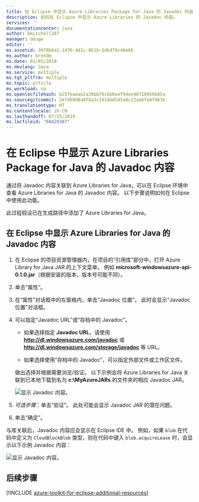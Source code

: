 ```yaml
---
title: 在 Eclipse 中显示 Azure Libraries Package for Java 的 Javadoc 内容
description: 如何在 Eclipse 中显示 Azure Libraries 的 Javadoc 内容。
services: ''
documentationcenter: java
author: bmitchell287
manager: douge
editor: ''
ms.assetid: 30f8b6a1-1d76-4d1c-861b-1db478c46e6b
ms.author: brendm
ms.date: 02/01/2018
ms.devlang: Java
ms.service: multiple
ms.tgt_pltfrm: multiple
ms.topic: article
ms.workload: na
ms.openlocfilehash: b25feaeae2a38bbf6cbbbeef94ee40718956b85a
ms.sourcegitcommit: 2efdb9d8a8f8a2c1914bd545a8c22ae6fe0f463b
ms.translationtype: HT
ms.contentlocale: zh-CN
ms.lasthandoff: 07/15/2019
ms.locfileid: "68429387"
---
```

# <a name="displaying-javadoc-content-in-eclipse-for-the-azure-libraries-package-for-java"></a>在 Eclipse 中显示 Azure Libraries Package for Java 的 Javadoc 内容

通过将 Javadoc 内容关联到 Azure Libraries for Java，可以在 Eclipse 环境中查看 Azure Libraries for Java 的 Javadoc 内容。 以下步骤说明如何在 Eclipse 中使用此功能。

此过程假设已在生成路径中添加了 Azure Libraries for Java。

## <a name="to-display-javadoc-content-in-eclipse-for-the-azure-libraries-for-java"></a>在 Eclipse 中显示 Azure Libraries for Java 的 Javadoc 内容

1. 在 Eclipse 的项目资源管理器内，在项目的“引用库”部分中，打开 Azure Library for Java JAR 的上下文菜单。  例如 **microsoft-windowsazure-api-0.1.0.jar**（根据安装的版本，版本号可能不同）。

1. 单击“属性”。 

1. 在“属性”对话框中的左窗格内，单击“Javadoc 位置”。   此时会显示“Javadoc 位置”对话框。 

1. 可以指定“Javadoc URL”或“存档中的 Javadoc”。  

   * 如果选择指定 **Javadoc URL**，请使用 **http://dl.windowsazure.com/javadoc** 或 **http://dl.windowsazure.com/storage/javadoc** 等 URL。

   * 如果选择使用“存档中的 Javadoc”，可以指定外部文件或工作区文件。 

   做出选择并根据需要浏览/验证。 以下示例会将 Azure Libraries for Java 关联到已本地下载到名为 **c:\MyAzureJARs** 的文件夹的相应 Javadoc JAR。

   ![显示 Javadoc 内容。][ic553487]

1. *可选步骤*：单击“验证”。  此处可能会显示 Javadoc JAR 的潜在问题。

1. 单击“确定”。 

与库关联后，Javadoc 内容应会显示在 Eclipse IDE 中。 例如，如果 `blob` 在代码中定义为 `CloudBlockBlob` 类型，则在代码中键入 `blob.acquireLease` 时，会显示以下示例 Javadoc 内容：

![显示 Javadoc 内容。][ic553488]

## <a name="next-steps"></a>后续步骤

[!INCLUDE [azure-toolkit-for-eclipse-additional-resources](../includes/azure-toolkit-for-eclipse-additional-resources.md)]

<!-- URL List -->

<!-- Legacy MSDN URL = https://msdn.microsoft.com/library/azure/hh698319.aspx -->

<!-- IMG List -->

[ic553487]: media/azure-toolkit-for-eclipse-displaying-javadoc-content-for-azure-libraries/ic553487.png
[ic553488]: media/azure-toolkit-for-eclipse-displaying-javadoc-content-for-azure-libraries/ic553488.png

